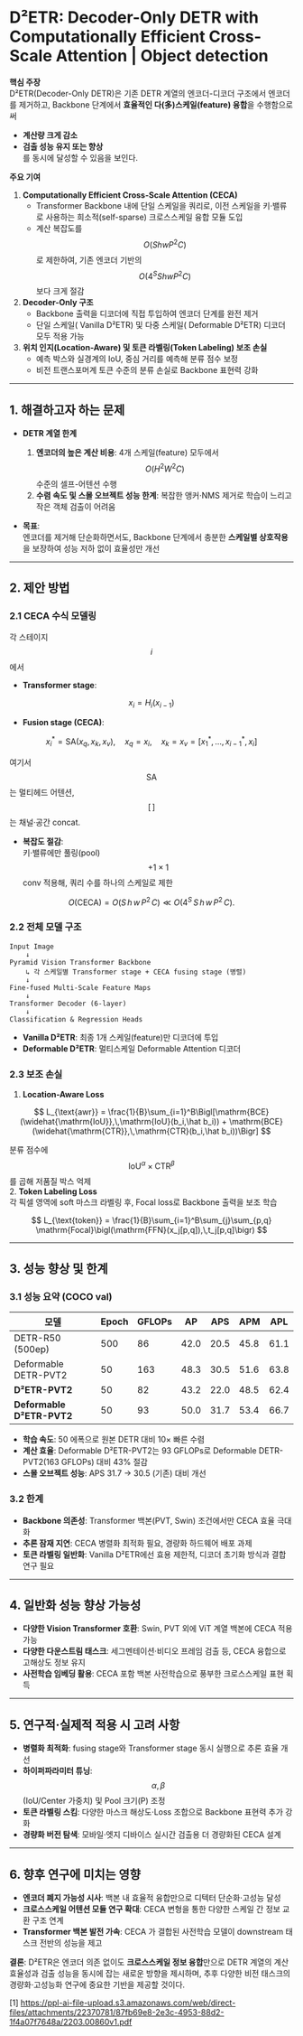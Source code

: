 # D²ETR: Decoder-Only DETR with Computationally Efficient Cross-Scale Attention | Object detection

**핵심 주장**  
D²ETR(Decoder-Only DETR)은 기존 DETR 계열의 엔코더-디코더 구조에서 엔코더를 제거하고, Backbone 단계에서 **효율적인 다(多)스케일(feature) 융합**을 수행함으로써  
- **계산량 크게 감소**  
- **검출 성능 유지 또는 향상**  
를 동시에 달성할 수 있음을 보인다.

**주요 기여**  
1. **Computationally Efficient Cross-Scale Attention (CECA)**  
   - Transformer Backbone 내에 단일 스케일을 쿼리로, 이전 스케일을 키·밸류로 사용하는 희소적(self-sparse) 크로스스케일 융합 모듈 도입  
   - 계산 복잡도를 $$O(S h w P^2 C)$$로 제한하여, 기존 엔코더 기반의 $$O(4^S S h w P^2 C)$$보다 크게 절감  
2. **Decoder-Only 구조**  
   - Backbone 출력을 디코더에 직접 투입하여 엔코더 단계를 완전 제거  
   - 단일 스케일( Vanilla D²ETR) 및 다중 스케일( Deformable D²ETR) 디코더 모두 적용 가능  
3. **위치 인지(Location-Aware) 및 토큰 라벨링(Token Labeling) 보조 손실**  
   - 예측 박스와 실경계의 IoU, 중심 거리를 예측해 분류 점수 보정  
   - 비전 트랜스포머계 토큰 수준의 분류 손실로 Backbone 표현력 강화  

***

## 1. 해결하고자 하는 문제

- **DETR 계열 한계**  
  1. **엔코더의 높은 계산 비용**: 4개 스케일(feature) 모두에서 $$O(H^2W^2C)$$ 수준의 셀프-어텐션 수행  
  2. **수렴 속도 및 스몰 오브젝트 성능 한계**: 복잡한 앵커·NMS 제거로 학습이 느리고 작은 객체 검출이 어려움  

- **목표**:  
  엔코더를 제거해 단순화하면서도, Backbone 단계에서 충분한 **스케일별 상호작용**을 보장하여 성능 저하 없이 효율성만 개선

***

## 2. 제안 방법

### 2.1 CECA 수식 모델링

각 스테이지 $$i$$에서  
- **Transformer stage**:  

$$
    x_i = H_i(x_{i-1})
  $$

- **Fusion stage (CECA)**:  

```math
    x^*_i = \mathrm{SA}(x_q, x_k, x_v),
    \quad x_q = x_i,\quad x_k = x_v = [x^*_1, \dots, x^*_{i-1},\, x_i]
```
  
  여기서 $$\mathrm{SA}$$는 멀티헤드 어텐션, $$[\,]$$는 채널·공간 concat.  
- **복잡도 절감**:  
  키·밸류에만 풀링(pool)$$+1\times1$$conv 적용해, 쿼리 수를 하나의 스케일로 제한  

$$
    O(\mathrm{CECA})=O(S\,h\,w\,P^2\,C)\ll O(4^S\,S\,h\,w\,P^2\,C).
  $$

### 2.2 전체 모델 구조

```plaintext
Input Image
    ↓
Pyramid Vision Transformer Backbone
    ↳ 각 스케일별 Transformer stage + CECA fusing stage (병렬)
    ↓
Fine-fused Multi-Scale Feature Maps
    ↓
Transformer Decoder (6-layer)
    ↓
Classification & Regression Heads
```

- **Vanilla D²ETR**: 최종 1개 스케일(feature)만 디코더에 투입  
- **Deformable D²ETR**: 멀티스케일 Deformable Attention 디코더

### 2.3 보조 손실

1. **Location-Aware Loss**  

$$
   L_{\text{awr}} = \frac{1}{B}\sum_{i=1}^B\Bigl[\mathrm{BCE}(\widehat{\mathrm{IoU}},\,\mathrm{IoU}(b_i,\hat b_i)) + \mathrm{BCE}(\widehat{\mathrm{CTR}},\,\mathrm{CTR}(b_i,\hat b_i))\Bigr]
   $$
   
   분류 점수에 $$\mathrm{IoU}^\alpha\times\mathrm{CTR}^\beta$$를 곱해 저품질 박스 억제  
2. **Token Labeling Loss**  
   각 픽셀 영역에 soft 마스크 라벨링 후, Focal loss로 Backbone 출력을 보조 학습  

$$
   L_{\text{token}} = \frac{1}{B}\sum_{i=1}^B\sum_{j}\sum_{p,q} \mathrm{Focal}\bigl(\mathrm{FFN}(x_j[p,q]),\,t_j[p,q]\bigr)
   $$

***

## 3. 성능 향상 및 한계

### 3.1 성능 요약 (COCO val)

| 모델                      | Epoch | GFLOPs | AP   | APS  | APM  | APL  |
|--------------------------|-------|--------|------|------|------|------|
| DETR-R50 (500ep)         | 500   | 86     | 42.0 | 20.5 | 45.8 | 61.1 |
| Deformable DETR-PVT2     | 50    | 163    | 48.3 | 30.5 | 51.6 | 63.8 |
| **D²ETR-PVT2**           | 50    | 82     | 43.2 | 22.0 | 48.5 | 62.4 |
| **Deformable D²ETR-PVT2**| 50    | 93     | 50.0 | 31.7 | 53.4 | 66.7 |

- **학습 속도**: 50 에폭으로 원본 DETR 대비 10× 빠른 수렴  
- **계산 효율**: Deformable D²ETR-PVT2는 93 GFLOPs로 Deformable DETR-PVT2(163 GFLOPs) 대비 43% 절감  
- **스몰 오브젝트 성능**: APS 31.7 → 30.5 (기존) 대비 개선  

### 3.2 한계

- **Backbone 의존성**: Transformer 백본(PVT, Swin) 조건에서만 CECA 효율 극대화  
- **추론 잠재 지연**: CECA 병렬화 최적화 필요, 경량화 하드웨어 배포 과제  
- **토큰 라벨링 일반화**: Vanilla D²ETR에선 효용 제한적, 디코더 초기화 방식과 결합 연구 필요  

***

## 4. 일반화 성능 향상 가능성

- **다양한 Vision Transformer 호환**: Swin, PVT 외에 ViT 계열 백본에 CECA 적용 가능  
- **다양한 다운스트림 태스크**: 세그멘테이션·비디오 프레임 검출 등, CECA 융합으로 고해상도 정보 유지  
- **사전학습 임베딩 활용**: CECA 포함 백본 사전학습으로 풍부한 크로스스케일 표현 획득  

***

## 5. 연구적·실제적 적용 시 고려 사항

- **병렬화 최적화**: fusing stage와 Transformer stage 동시 실행으로 추론 효율 개선  
- **하이퍼파라미터 튜닝**: $$\alpha,\beta$$ (IoU/Center 가중치) 및 Pool 크기(P) 조정  
- **토큰 라벨링 스킴**: 다양한 마스크 해상도·Loss 조합으로 Backbone 표현력 추가 강화  
- **경량화 버전 탐색**: 모바일·엣지 디바이스 실시간 검출용 더 경량화된 CECA 설계  

***

## 6. 향후 연구에 미치는 영향

- **엔코더 폐지 가능성 시사**: 백본 내 효율적 융합만으로 디텍터 단순화·고성능 달성  
- **크로스스케일 어텐션 모듈 연구 확대**: CECA 변형을 통한 다양한 스케일 간 정보 교환 구조 연계  
- **Transformer 백본 발전 가속**: CECA 가 결합된 사전학습 모델이 downstream 태스크 전반의 성능을 제고  

**결론**: D²ETR은 엔코더 의존 없이도 **크로스스케일 정보 융합**만으로 DETR 계열의 계산 효율성과 검출 성능을 동시에 잡는 새로운 방향을 제시하며, 추후 다양한 비전 태스크의 경량화·고성능화 연구에 중요한 기반을 제공할 것이다.

[1] https://ppl-ai-file-upload.s3.amazonaws.com/web/direct-files/attachments/22370781/87fb69e8-2e3c-4953-88d2-1f4a07f7648a/2203.00860v1.pdf
